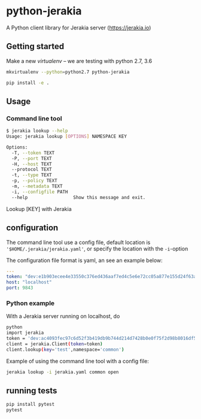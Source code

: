 # python-jerakia

A Python client library for Jerakia server (https://jerakia.io)

## Getting started

Make a new _virtualenv_ – we are testing with python 2.7, 3.6

```bash
mkvirtualenv --python=python2.7 python-jerakia
```

```bash
pip install -e .
```

## Usage

### Command line tool

```bash
$ jerakia lookup --help
Usage: jerakia lookup [OPTIONS] NAMESPACE KEY

Options:
  -T, --token TEXT
  -P, --port TEXT
  -H, --host TEXT
  --protocol TEXT
  -t, --type TEXT
  -p, --policy TEXT
  -m, --metadata TEXT
  -i, --configfile PATH
  --help                 Show this message and exit.
```

Lookup [KEY] with Jerakia

## configuration

The command line tool use a config file, default location is
`'$HOME/.jerakia/jerakia.yaml'`, or specify the location with the  `-i`-option

The configuration file format is yaml, an see an example below:

```yaml
---
token: "dev:e1b903ecee4e33550c376ed436aaf7ed4c5e6e72cc05a877e155d24f63a344cc881b0e3f4c01fd7f"
host: "localhost"
port: 9843
```

### Python example

With a Jerakia server running on localhost, do

```bash
python
import jerakia
token = 'dev:ac4093fec97c6d52f3b419db9b744d214d7428b0e0f75f2d98b8016df5b79dd819743583c047f47f'
client = jerakia.Client(token=token)
client.lookup(key='test',namespace='common')
```

Example of using the command line tool with a config file:

```bash
jerakia lookup -i jerakia.yaml common open
```

## running tests

```bash
pip install pytest
pytest
```
